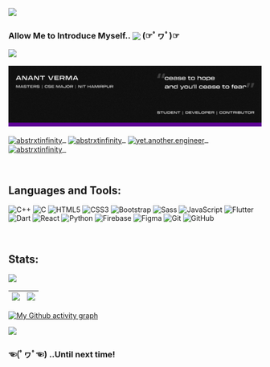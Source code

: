 
![](https://komarev.com/ghpvc/?username=asbtrxtInfinity&color=blueviolet&style=flat-square&label=Viewers)
<br>
### Allow Me to Introduce Myself.. <img align="center" src="https://media.giphy.com/media/1fhj2FW0661V3Nb2Me/giphy.gif" width="50"> (☞ﾟヮﾟ)☞

<a href="https://github.com/404"><img src="https://user-images.githubusercontent.com/73097560/115834477-dbab4500-a447-11eb-908a-139a6edaec5c.gif"></a>
<!-- 
<h2 align="center"> Anant Verma || Third Year || CSE Major || NIT Hamirpur </h2>
 -->
 ![Alt text of image](<naya_banner.png>)
 
 <a  href="https://www.linkedin.com/in/abstrxtinfinity/" target="blank"><img align="center" src="https://img.shields.io/badge/LinkedIn-0077B5?style=for-the-badge&logo=linkedin&logoColor=white&link=https://www.linkedin.com/in/abstrxtinfinity/" alt="abstrxtinfinity" />&nbsp;&nbsp;</a>
 <a href="mailto:anantverma2001@gmail.com" target="blank"><img align="center" src="https://img.shields.io/badge/-anantverma2001@gmail.com-c14438?style=for-the-badge&logo=Gmail&logoColor=white&link=mailasbto:anantverma2001@gmail.com" alt="abstrxtinfinity"  />&nbsp;&nbsp;</a>
<a href="https://www.instagram.com/yet.another.engineer/" target="blank"><img align="center" src="https://img.shields.io/badge/-yet.another.engineer-DE3859?style=for-the-badge&logo=Instagram&logoColor=white&link" alt="yet.another.engineer"  />&nbsp;&nbsp;</a>
<a href="https://dribbble.com/abstrxtInfinity" target="blank"><img align="center" src="https://img.shields.io/badge/Dribbble-EA4C89?style=for-the-badge&logo=dribbble&logoColor=white" alt="abstrxtinfinity"  />&nbsp;&nbsp;</a>
<!-- <a href="https://twitter.com/abstrxtinfinity" target="blank"><img align="center" src="https://img.shields.io/badge/-abstrxtinfinity-009DEC?style=flat-square&logo=Twitter&logoColor=white" alt="abstrxtinfinity"  /></a> -->


<br>

<h2 align="left">  Languages and Tools: </h2>


<!-- <p align="center">
<code><img
      src="https://raw.githubusercontent.com/devicons/devicon/master/icons/c/c-original.svg" alt="c" width="30"
      height="30" /></code>
<code><img
      src="https://raw.githubusercontent.com/devicons/devicon/master/icons/cplusplus/cplusplus-original.svg"
      alt="cplusplus" width="30" height="30" /></code>
<code><img
      src="https://raw.githubusercontent.com/devicons/devicon/master/icons/html5/html5-original-wordmark.svg"
      alt="html5" width="30" height="30" /></code>
<code><img
      src="https://raw.githubusercontent.com/devicons/devicon/master/icons/css3/css3-original-wordmark.svg" alt="css3"
      width="30" height="30" /></code>
<code><img
      src="https://raw.githubusercontent.com/devicons/devicon/master/icons/sass/sass-original.svg" alt="sass" width="40"
      height="40" /></code>
<code><img
      src="https://raw.githubusercontent.com/devicons/devicon/master/icons/bootstrap/bootstrap-plain-wordmark.svg"
      alt="bootstrap" width="30" height="30" /></code>
<code><img
      src="https://raw.githubusercontent.com/devicons/devicon/master/icons/javascript/javascript-original.svg"
      alt="javascript" width="30" height="30" /></code>
<code><img
      src="https://www.vectorlogo.zone/logos/flutterio/flutterio-icon.svg" alt="flutter" width="30" height="30" /></code>
<code><img src="https://www.vectorlogo.zone/logos/dartlang/dartlang-icon.svg"
      alt="dart" width="30" height="30" /></code>
<code><img
      src="https://www.vectorlogo.zone/logos/firebase/firebase-icon.svg" alt="firebase" width="30" height="30" /></code>
</p> -->

<p align = "left">
                <img
                  src="https://img.shields.io/badge/C%2B%2B-black?style=for-the-badge&amp;logo=c%2B%2B&logoColor=white"
                  alt="C++"
                />
                <img
                  src="https://img.shields.io/badge/C-black?style=for-the-badge&amp;logo=c"
                  alt="C"
                />
                <img
                  src="https://img.shields.io/badge/-HTML5-black?style=for-the-badge&amp;logo=html5&amp;logoColor=orange"
                  alt="HTML5"
                />
                <img
                  src="https://img.shields.io/badge/-CSS3-black?style=for-the-badge&amp;logo=css3&logoColor=blue"
                  alt="CSS3"
                />
                <img
                  src="https://img.shields.io/badge/-Bootstrap-black?style=for-the-badge&amp;logo=bootstrap"
                  alt="Bootstrap"
                />
                <img
                  src="https://img.shields.io/badge/Sass-black?style=for-the-badge&amp;&logo=sass&logoColor=pink"
                  alt="Sass"
                />
                <img
                  src="https://img.shields.io/badge/-JavaScript-black?style=for-the-badge&amp;logo=javascript"
                  alt="JavaScript"
                />
                <img
                  src="https://img.shields.io/badge/-Flutter-black?style=for-the-badge&amp;logo=Flutter&amp;logoColor=blue"
                  alt="Flutter"
                />
                <img
                  src="https://img.shields.io/badge/Dart-black?style=for-the-badge&amp;&logo=dart&logoColor=blue"
                  alt="Dart"
                />
                <img
                  src="https://img.shields.io/badge/React-black?style=for-the-badge&amp;&logo=react"
                  alt="React"
                />
                <img
                  src="https://img.shields.io/badge/-Python-black?style=for-the-badge&amp;logo=python"
                  alt="Python"
                />
                <img
                  src="https://img.shields.io/badge/firebase-black?style=for-the-badge&amp;&logo=firebase&logoColor=yellow"
                  alt="Firebase"
                />
                <img
                  src="https://img.shields.io/badge/figma-black?style=for-the-badge&amp;&logo=figma&logoColor=yellow"
                  alt="Figma"
                />
                <img
                  src="https://img.shields.io/badge/-Git-black?style=for-the-badge&amp;logo=git"
                  alt="Git"
                />
                <img
                  src="https://img.shields.io/badge/-GitHub-black?style=for-the-badge&amp;logo=github"
                  alt="GitHub"
                />                
              </p>

<br>

<h2 align="left">  Stats: </h2>


<p align="left">
 
 <img src="https://github-readme-stats.vercel.app/api/top-langs/?username=abstrxtinfinity&hide=TeX&layout=compact&theme=midnight-purple&&hide_border=false&&count_private=true"/>

 
</p>

|<img src="https://github-readme-stats.vercel.app/api?username=abstrxtinfinity&&show_icons=true&&hide_border=false&&theme=midnight-purple&&count_private=true"/>|<img src="https://github-readme-streak-stats.herokuapp.com/?user=abstrxtinfinity&&theme=midnight-purple&&hide_border=false&&show_icons=true"/>|
|---|---|

[![My Github activity graph](https://github-readme-activity-graph.vercel.app/graph?username=abstrxtInfinity&bg_color=000000&color=FFFFFF&line=9645F4&point=F1E05A&area=true&hide_border=true)](https://github.com/abstrxtInfinity)

<a href="https://github.com/404"><img src="https://user-images.githubusercontent.com/73097560/115834477-dbab4500-a447-11eb-908a-139a6edaec5c.gif"></a>

### ☜(ﾟヮﾟ☜) ..Until next time!
